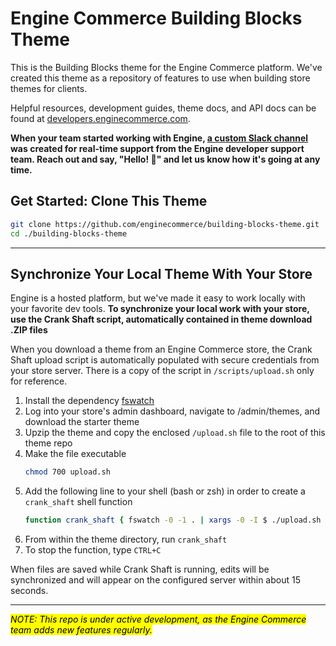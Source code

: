 Engine Commerce Building Blocks Theme
=======================================================================

This is the Building Blocks theme for the Engine Commerce platform. We've created this theme as a repository of features to use when building store themes for clients.

Helpful resources, development guides, theme docs, and API docs can be found at [developers.enginecommerce.com](https://developers.enginecommerce.com).

**When your team started working with Engine, [a custom Slack channel](https://slack.com/) was created for real-time support from the Engine developer support team. Reach out and say, "Hello! 👋" and let us know how it's going at any time.**

## Get Started: Clone This Theme

```bash
git clone https://github.com/enginecommerce/building-blocks-theme.git
cd ./building-blocks-theme
```

---

## Synchronize Your Local Theme With Your Store

Engine is a hosted platform, but we've made it easy to work locally with your favorite dev tools. **To synchronize your local work with your store, use the Crank Shaft script, automatically contained in theme download .ZIP files**

When you download a theme from an Engine Commerce store, the Crank Shaft upload script is automatically populated with secure credentials from your store server. There is a copy of the script in `/scripts/upload.sh` only for reference.

1. Install the dependency [fswatch](https://github.com/emcrisostomo/fswatch)
2. Log into your store's admin dashboard, navigate to /admin/themes, and download the starter theme
2. Upzip the theme and copy the enclosed `/upload.sh` file to the root of this theme repo
3. Make the file executable
    ```bash
    chmod 700 upload.sh
    ```
4. Add the following line to your shell (bash or zsh) in order to create a `crank_shaft` shell function
    ```bash
    function crank_shaft { fswatch -0 -1 . | xargs -0 -I $ ./upload.sh }
    ```
5. From within the theme directory, run `crank_shaft`
6. To stop the function, type `CTRL+C`

When files are saved while Crank Shaft is running, edits will be synchronized and will appear on the configured server within about 15 seconds.

---

<mark>_NOTE: This repo is under active development, as the Engine Commerce team adds new features regularly._</mark>
